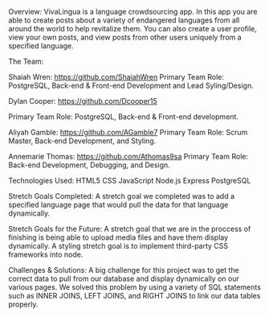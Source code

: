 Overview:
VivaLingua is a language crowdsourcing app. In this app you are able to create posts about a variety of endangered languages from all around the world to help revitalize them. You can also create a user profile, view your own posts, and view posts from other users uniquely from a specified language.


The Team:


Shaiah Wren: https://github.com/ShaiahWren
Primary Team Role: PostgreSQL, Back-end & Front-end Development and Lead Syling/Design.



Dylan Cooper: https://github.com/Dcooper15

Primary Team Role: PostgreSQL, Back-end & Front-end development.




Aliyah Gamble: https://github.com/AGamble7
Primary Team Role: Scrum Master, Back-end Development, and Styling.




Annemarie Thomas: https://github.com/Athomas9sa
Primary Team Role: Back-end Development, Debugging, and Design.




Technologies Used:
HTML5
CSS
JavaScript
Node.js
Express
PostgreSQL


Stretch Goals Completed:
A stretch goal we completed was to add a specified language page that would pull the data for that language dynamically.



Stretch Goals for the Future:
A stretch goal that we are in the proccess of finishing is being able to upload media files and have them display dynamically. A styling stretch goal is to implement third-party CSS frameworks into node. 




Challenges & Solutions:
A big challenge for this project was to get the correct data to pull from our database and display dynamically on our various pages. We solved this problem by using a variety of SQL statements such as INNER JOINS, LEFT JOINS, and RIGHT JOINS to link our data tables properly.
